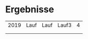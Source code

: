 # Ergebnisse

|      |      |      |       |   |
|------|------|------|-------|---|
| 2019 | Lauf | Lauf | Lauf3 | 4 |
|      |      |      |       |   |
|      |      |      |       |   |
